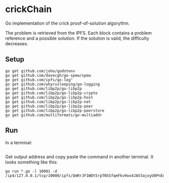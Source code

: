 # crickChain
Go implementation of the crick proof-of-solution algorythm.


The problem is retrieved from the IPFS. Each block contains a problem reference and a possible solution. If the solution is valid, the difficulty decreases.

## Setup

```
go get github.com/joho/godotenv
go get github.com/davecgh/go-spew/spew
go get github.com/ipfs/go-log"
go get github.com/whyrusleeping/go-logging
go get github.com/libp2p/go-libp2p
go get github.com/libp2p/go-libp2p-crypto
go get github.com/libp2p/go-libp2p-host
go get github.com/libp2p/go-libp2p-net
go get github.com/libp2p/go-libp2p-peer
go get github.com/libp2p/go-libp2p-peerstore
go get github.com/multiformats/go-multiaddr
```

## Run
In a terminal:

```go run *.go -m true
```

Get output address and copy paste the command in another terminal. It looks something like this:

```
go run *.go -l 10001 -d /ip4/127.0.0.1/tcp/10000/ipfs/QmRrJF1WDt5rpTNSSfqmFkvHoo4JAV3ajoyU8PnEd7C1zT
```
